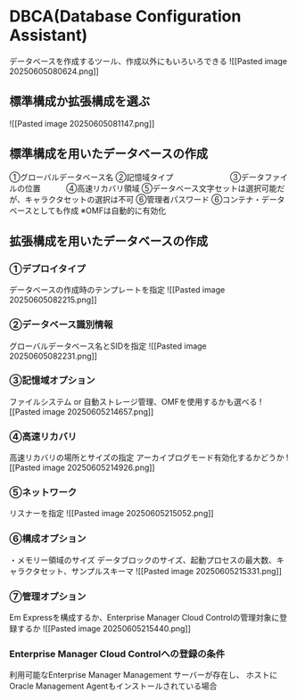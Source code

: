 # DBCA(Database Configuration Assistant)
データベースを作成するツール、作成以外にもいろいろできる
![[Pasted image 20250605080624.png]]
## 標準構成か拡張構成を選ぶ
![[Pasted image 20250605081147.png]]
## 標準構成を用いたデータベースの作成

①グローバルデータベース名
②記憶域タイプ　　　　　　　
③データファイルの位置　　　
④高速リカバリ領域
⑤データベース文字セットは選択可能だが、キャラクタセットの選択は不可
⑥管理者パスワード
⑥コンテナ・データベースとしても作成
※OMFは自動的に有効化
## 拡張構成を用いたデータベースの作成

### ①デプロイタイプ
データベースの作成時のテンプレートを指定
![[Pasted image 20250605082215.png]]
### ②データベース識別情報　
グローバルデータベース名とSIDを指定
![[Pasted image 20250605082231.png]]
### ③記憶域オプション
ファイルシステム or 自動ストレージ管理、OMFを使用するかも選べる
![[Pasted image 20250605214657.png]]
### ④高速リカバリ　　　　　
高速リカバリの場所とサイズの指定
アーカイブログモード有効化するかどうか
![[Pasted image 20250605214926.png]]
### ⑤ネットワーク　　　　　
リスナーを指定
![[Pasted image 20250605215052.png]]
### ⑥構成オプション
・メモリー領域のサイズ
データブロックのサイズ、起動プロセスの最大数、キャラクタセット、サンプルスキーマ
![[Pasted image 20250605215331.png]]
### ⑦管理オプション　　　　
Em Expressを構成するか、Enterprise Manager Cloud Controlの管理対象に登録するか
![[Pasted image 20250605215440.png]]
### Enterprise Manager Cloud Controlへの登録の条件
利用可能なEnterprise Manager Management サーバーが存在し、
ホストにOracle Management Agentもインストールされている場合
